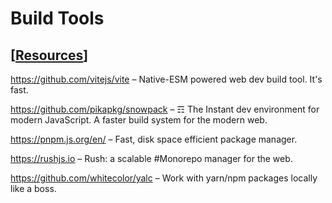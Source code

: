 # Build Tools

## [[Resources]]

https://github.com/vitejs/vite – Native-ESM powered web dev build tool. It's fast.

https://github.com/pikapkg/snowpack – ☶ The Instant dev environment for modern JavaScript. A faster build system for the modern web.

https://pnpm.js.org/en/ – Fast, disk space efficient package manager.

https://rushjs.io – Rush: a scalable #Monorepo manager for the web.

https://github.com/whitecolor/yalc – Work with yarn/npm packages locally like a boss.

[//begin]: # "Autogenerated link references for markdown compatibility"
[Resources]: resources "Resources"
[//end]: # "Autogenerated link references"